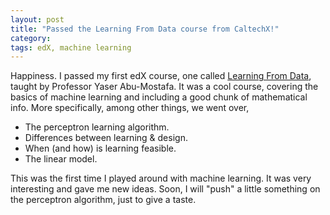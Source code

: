 ```yaml
---
layout: post
title: "Passed the Learning From Data course from CaltechX!"
category: 
tags: edX, machine learning
---
```


Happiness. I passed my first edX course, one called [Learning From Data](http://work.caltech.edu/telecourse), taught by Professor Yaser Abu-Mostafa. It was a cool course, covering the basics of machine learning and including a good chunk of mathematical info. More specifically, among other things, we went over, 

* The perceptron learning algorithm. 
* Differences between learning & design. 
* When (and how) is learning feasible. 
* The linear model.

This was the first time I played around with machine learning. It was very interesting and gave me new ideas. Soon, I will "push" a little something on the perceptron algorithm, just to give a taste. 

